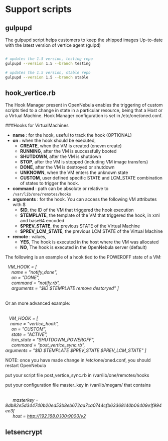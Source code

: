 # Support scripts

## gulpupd

The gulpupd script helps customers to keep the shipped images Up-to-date with the latest version of
vertice agent (gulpd)

```bash

# updates the 1.5 version, testing repo
gulpupd --version 1.5 --branch testing

# updates the 1.5 version, stable repo
gulpupd --version 1.5 --branch stable

````


## hook_vertice.rb
The Hook Manager present in OpenNebula enables the triggering of custom scripts tied to a change in state in a particular resource, being that a Host or a Virtual Machine.
Hook Manager configuration is set in /etc/one/oned.conf.

###Hooks for VirtualMachines
<ul class="simple">
<li><strong>name</strong> : for the hook, useful to track the hook (OPTIONAL)</li>
<li><strong>on</strong> : when the hook should be executed,<ul>
<li><strong>CREATE</strong>, when the VM is created (onevm create)</li>
<li><strong>RUNNING</strong>, after the VM is successfully booted</li>
<li><strong>SHUTDOWN</strong>, after the VM is shutdown</li>
<li><strong>STOP</strong>, after the VM is stopped (including VM image transfers)</li>
<li><strong>DONE</strong>, after the VM is destroyed or shutdown</li>
<li><strong>UNKNOWN</strong>, when the VM enters the unknown state</li>
<li><strong>CUSTOM</strong>, user defined specific STATE and LCM_STATE combination of states to trigger the hook.</li>
</ul>
</li>
<li><strong>command</strong> : path can be absolute or relative to <code class="docutils literal"><span class="pre">/var/lib/one/remotes/hooks</span></code></li>
<li><strong>arguments</strong> : for the hook. You can access the following VM attributes with $<ul>
<li><strong>$ID</strong>, the ID of the VM that triggered the hook execution</li>
<li><strong>$TEMPLATE</strong>, the template of the VM that triggered the hook, in xml and base64 encoded</li>
<li><strong>$PREV_STATE</strong>, the previous STATE of the Virtual Machine</li>
<li><strong>$PREV_LCM_STATE</strong>, the previous LCM STATE of the Virtual Machine</li>
</ul>
</li>
<li><strong>remote</strong> : values,<ul>
<li><strong>YES</strong>, The hook is executed in the host where the VM was allocated</li>
<li><strong>NO</strong>, The hook is executed in the OpenNebula server (default)</li>
</ul>
</li>
</ul>
<p>The following is an example of a hook tied to the POWEROFF state of a VM:</p>
<i>
&nbsp;&nbsp;VM_HOOK = [</br>
&nbsp;&nbsp;&nbsp;&nbsp;     name      = "notify_done",</br>
&nbsp;&nbsp;&nbsp;&nbsp;     on        = "DONE",</br>
&nbsp;&nbsp;&nbsp;&nbsp;     command   = "notify.rb",</br>
&nbsp;&nbsp;&nbsp;&nbsp;     arguments = "$ID $TEMPLATE remove destoryed" ]</br>
</i></br>
<p>Or an more advanced example:</p></br>
<i>
&nbsp;&nbsp; VM_HOOK = [</br>
&nbsp;&nbsp;&nbsp;&nbsp;name      = "vertice_hook", </br>
&nbsp;&nbsp;&nbsp;&nbsp;   on        = "CUSTOM",</br>
&nbsp;&nbsp;&nbsp;&nbsp;   state     = "ACTIVE",</br>
&nbsp;&nbsp;&nbsp;&nbsp;   lcm_state = "SHUTDOWN_POWEROFF",</br>
&nbsp;&nbsp;&nbsp;&nbsp;   command   = "post_vertice_sync.rb",</br>
   arguments = "$ID $TEMPLATE $PREV_STATE $PREV_LCM_STATE" ]</br>
</i>

<p>NOTE:  once you have made change in /etc/one/oned.conf, you should restart OpenNebula</p>

put your script file post_vertice_sync.rb in /var/lib/one/remotes/hooks

put your configuration file master_key in /var/lib/megam/ that contains </br></br>

&nbsp;&nbsp; &nbsp;&nbsp; <i> masterkey = 8db82e5d344740b20ed53b8eb672aa7ca0744cfb63368140b06409e1f994ee3f</i> </br>
&nbsp;&nbsp; &nbsp;&nbsp; <i> host = http://192.168.0.100:9000/v2 </i> </br>


## letsencrypt

